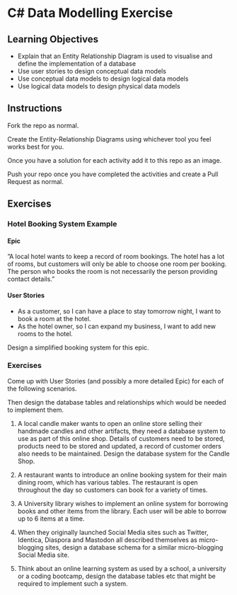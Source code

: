 
# C# Data Modelling Exercise

## Learning Objectives
- Explain that an Entity Relationship Diagram is used to visualise and define the implementation of a database
- Use user stories to design conceptual data models
- Use conceptual data models to design logical data models
- Use logical data models to design physical data models

## Instructions

Fork the repo as normal.

Create the Entity-Relationship Diagrams using whichever tool you feel works best for you.

Once you have a solution for each activity add it to this repo as an image.

Push your repo once you have completed the activities and create a Pull Request as normal.

## Exercises

### Hotel Booking System Example

#### Epic

”A local hotel wants to keep a record of room bookings. The hotel has a lot of rooms, but customers will only be able to choose one room per booking. The person who books the room is not necessarily the person providing contact details.”

#### User Stories
- As a customer, so I can have a place to stay tomorrow night, I want to book a room at the hotel.
- As the hotel owner, so I can expand my business, I want to add new rooms to the hotel.

Design a simplified booking system for this epic.

### Exercises

Come up with User Stories (and possibly a more detailed Epic) for each of the following scenarios. 

Then design the database tables and relationships which would be needed to implement them.

1. A local candle maker wants to open an online store selling their handmade candles and other artifacts, they need a database system to use as part of this online shop. Details of customers need to be stored, products need to be stored and updated, a record of customer orders also needs to be maintained. Design the database system for the Candle Shop.

2. A restaurant wants to introduce an online booking system for their main dining room, which has various tables. The restaurant is open throughout the day so customers can book for a variety of times.

3. A University library wishes to implement an online system for borrowing books and other items from the library. Each user will be able to borrow up to 6 items at a time.

4. When they originally launched Social Media sites such as Twitter, Identica, Diaspora and Mastodon all described themselves as micro-blogging sites, design a database schema for a similar micro-blogging Social Media site.

5. Think about an online learning system as used by a school, a university or a coding bootcamp, design the database tables etc that might be required to implement such a system.

